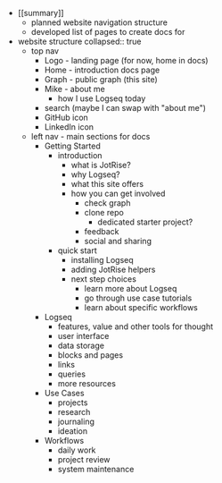 - [[summary]]
	- planned website navigation structure
	- developed list of pages to create docs for
- website structure
  collapsed:: true
	- top nav
		- Logo - landing page (for now, home in docs)
		- Home - introduction docs page
		- Graph - public graph (this site)
		- Mike - about me
			- how I use Logseq today
		- search (maybe I can swap with "about me")
		- GitHub icon
		- LinkedIn icon
	- left nav - main sections for docs
		- Getting Started
			- introduction
				- what is JotRise?
				- why Logseq?
				- what this site offers
				- how you can get involved
					- check graph
					- clone repo
						- dedicated starter project?
					- feedback
					- social and sharing
			- quick start
				- installing Logseq
				- adding JotRise helpers
				- next step choices
					- learn more about Logseq
					- go through use case tutorials
					- learn about specific workflows
		- Logseq
			- features, value and other tools for thought
			- user interface
			- data storage
			- blocks and pages
			- links
			- queries
			- more resources
		- Use Cases
			- projects
			- research
			- journaling
			- ideation
		- Workflows
			- daily work
			- project review
			- system maintenance